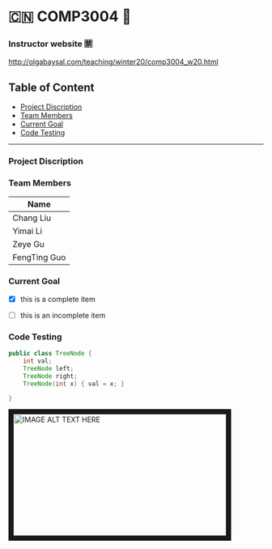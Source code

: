 # :cn: COMP3004 :thinking:

### Instructor website :u7981:
http://olgabaysal.com/teaching/winter20/comp3004_w20.html

##  Table of Content

- [Project Discription](#project-discription)
- [Team Members](#team-members)
- [Current Goal](#current-goal)
- [Code Testing](#code-testing)

---

###  Project Discription







### Team Members
Name |
-----|
Chang Liu|
Yimai Li|
Zeye Gu|
FengTing Guo|

### Current Goal
- [x] this is a complete item
- [ ] this is an incomplete item


### Code Testing

``` java
public class TreeNode {
    int val;
    TreeNode left;
    TreeNode right;
    TreeNode(int x) { val = x; }

}
```


<a href="http://www.youtube.com/watch?feature=player_embedded&v=YOUTUBE_VIDEO_ID_HERE
" target="_blank"><img src="http://img.youtube.com/vi/YOUTUBE_VIDEO_ID_HERE/0.jpg" 
alt="IMAGE ALT TEXT HERE" width="420" height="240" border="10" /></a>

